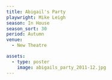 ```yaml
---
title: Abigail's Party
playwright: Mike Leigh
season: In House
season_sort: 30
period: Autumn
venue:
  - New Theatre

assets:
  - type: poster
    image: abigails_party_2011-12.jpg
---
```


